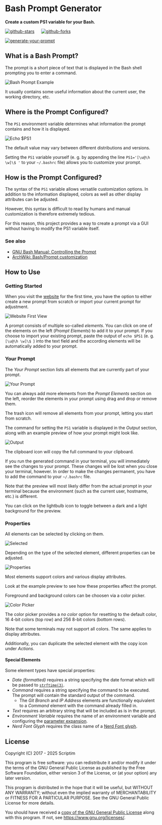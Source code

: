 # Bash Prompt Generator

**Create a custom PS1 variable for your Bash.**

[![github-stars](https://img.shields.io/github/stars/Scriptim/bash-prompt-generator?style=social)](https://github.com/Scriptim/bash-prompt-generator/stargazers "Stargazers")
&emsp;
[![github-forks](https://img.shields.io/github/forks/Scriptim/bash-prompt-generator?style=social)](https://github.com/Scriptim/bash-prompt-generator/fork "Forks")


<!-- badge generated using https://forthebadge.com/generator/ -->
[![generate-your-prompt](./docs/generate-your-prompt.svg)](https://bash-prompt-generator.org "Check it out")

## What is a Bash  Prompt?

The prompt is a short piece of text that is displayed in the Bash shell prompting you to enter a command.

![Bash Prompt Example](./docs/bash_prompt_example.png)

It usually contains some useful information about the current user, the working directory, etc.

## Where is the Prompt Configured?

The `PS1` environment variable determines what information the prompt contains and how it is displayed.

![Echo $PS1](./docs/bash_echo_ps1.png)

The default value may vary between different distributions and versions.

Setting the `PS1` variable yourself (e.&nbsp;g. by appending the line `PS1='[\u@\h \w]\$ '` to your `~/.bashrc` file) allows you to customize your prompt.

## How is the Prompt Configured?

The syntax of the `PS1` variable allows versatile customization options.
In addition to the information displayed, colors as well as other display attributes can be adjusted.

However, this syntax is difficult to read by humans and manual customization is therefore extremely tedious.

For this reason, this project provides a way to create a prompt via a GUI without having to modify the PS1 variable itself.

### See also

- [GNU Bash Manual: Controlling the Prompt](https://www.gnu.org/software/bash/manual/html_node/Controlling-the-Prompt.html)
- [ArchWiki: Bash/Prompt customization](https://wiki.archlinux.org/index.php/Bash/Prompt_customization)

## How to Use

### Getting Started

When you visit the [website](https://bash-prompt-generator.org) for the first time, you have the option to either create a new prompt from scratch or import your current prompt for adjustment.

![Website First View](./docs/bash_prompt_generator_initial.png)

A prompt consists of multiple so-called *elements*.
You can click on one of the elements on the left (*Prompt Elements*) to add it to your prompt.
If you choose to import your existing prompt, paste the output of `echo $PS1` (e.&nbsp;g. `[\u@\h \w]\$ `) into the text field and the according elements will be automatically added to your prompt.

### Your Prompt

The *Your Prompt* section lists all elements that are currently part of your prompt.

![Your Prompt](./docs/bash_prompt_generator_your_prompt.png)

You can always add more elements from the *Prompt Elements* section on the left, reorder the elements in your prompt using drag and drop or remove them.

The trash icon will remove all elements from your prompt, letting you start from scratch.

The command for setting the `PS1` variable is displayed in the *Output* section, along with an example preview of how your prompt might look like.

![Output](./docs/bash_prompt_generator_output.png)

The clipboard icon will copy the full command to your clipboard.

If you run the generated command in your terminal, you will immediately see the changes to your prompt.
These changes will be lost when you close your terminal, however.
In order to make the changes permanent, you have to add the command to your `~/.bashrc` file.

Note that the preview will most likely differ from the actual prompt in your terminal because the environment (such as the current user, hostname, etc.) is different.

You can click on the lightbulb icon to toggle between a dark and a light background for the preview.

### Properties

All elements can be selected by clicking on them.

![Selected](./docs/bash_prompt_generator_selected.png)

Depending on the type of the selected element, different properties can be adjusted.

![Properties](./docs/bash_prompt_generator_properties.png)

Most elements support colors and various display attributes.

Look at the example preview to see how these properties affect the prompt.

Foreground and background colors can be choosen via a color picker.

![Color Picker](./docs/bash_prompt_generator_colors.png)

The color picker provides a *no color* option for resetting to the default color, 16 4-bit colors (top row) and 256 8-bit colors (bottom rows).

Note that some terminals may not support all colors.
The same applies to display attributes.

Additionally, you can duplicate the selected element with the copy icon under *Actions*.

#### Special Elements

Some element types have special properties:

* *Date (formatted)* requires a string specifying the date format which will be passed to [`strftime(3)`](https://linux.die.net/man/3/strftime "man 3 strftime").
* *Command* requires a string specifying the command to be executed.
The prompt will contain the standard output of the command.
  * The *Git Branch* and *IP Address* elements are functionally equivalent to a *Command* element with the command already filled in.
* *Text* requires an arbitrary string that will be included as is in the prompt.
* *Environment Variable* requires the name of an environment variable and configuring the [parameter expansion](https://www.gnu.org/software/bash/manual/html_node/Shell-Parameter-Expansion.html "GNU Bash Manual: Shell Parameter Expansion").
* *Nerd Font Glyph* requires the class name of a [Nerd Font glyph](https://www.nerdfonts.com/cheat-sheet "Nerd Fonts Cheat Sheet").

## License

Copyright (C) 2017 - 2025 Scriptim

This program is free software: you can redistribute it and/or modify it under the terms of the GNU General Public License as published by the Free Software Foundation, either version 3 of the License, or (at your option) any later version.

This program is distributed in the hope that it will be useful, but WITHOUT ANY WARRANTY; without even the implied warranty of    MERCHANTABILITY or FITNESS FOR A PARTICULAR PURPOSE.  See the GNU General Public License for more details.

You should have received a [copy of the GNU General Public License](./LICENSE) along with this program.  If not, see <https://www.gnu.org/licenses/>.
